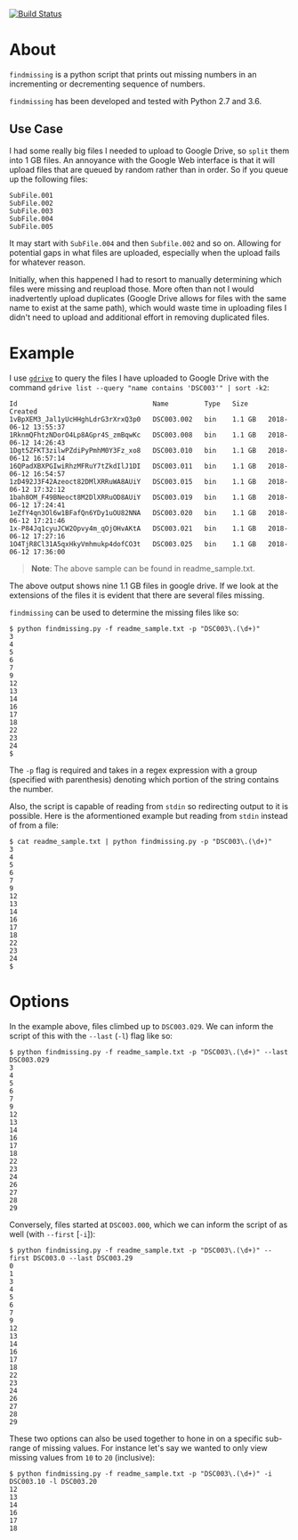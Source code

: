 [![Build Status](https://travis-ci.org/Stunner/findmissing.svg?branch=master)](https://travis-ci.org/Stunner/findmissing)

# About

`findmissing` is a python script that prints out missing numbers in an incrementing or decrementing sequence of numbers.

`findmissing` has been developed and tested with Python 2.7 and 3.6.

## Use Case

I had some really big files I needed to upload to Google Drive, so `split` them into 1 GB files. An annoyance with the Google Web interface is that it will upload files that are queued by random rather than in order. So if you queue up the following files:

```
SubFile.001
SubFile.002
SubFile.003
SubFile.004
SubFile.005
```

It may start with `SubFile.004` and then `Subfile.002` and so on. Allowing for potential gaps in what files are uploaded, especially when the upload fails for whatever reason.

Initially, when this happened I had to resort to manually determining which files were missing and reupload those. More often than not I would inadvertently upload duplicates (Google Drive allows for files with the same name to exist at the same path), which would waste time in uploading files I didn't need to upload and additional effort in removing duplicated files.

# Example

I use [`gdrive`](https://github.com/prasmussen/gdrive) to query the files I have uploaded to Google Drive with the command `gdrive list --query "name contains 'DSC003'" | sort -k2`:

```
Id                                  Name         Type   Size     Created
1vBpXEM3_Jal1yUcHHghLdrG3rXrxQ3p0   DSC003.002   bin    1.1 GB   2018-06-12 13:55:37
1RknmQFhtzNDorO4Lp8AGpr4S_zmBqwKc   DSC003.008   bin    1.1 GB   2018-06-12 14:26:43
1Dgt5ZFKT3zilwPZdiPyPmhM0Y3Fz_xo8   DSC003.010   bin    1.1 GB   2018-06-12 16:57:14
16QPadXBXPGIwiRhzMFRuY7tZkdIlJ1DI   DSC003.011   bin    1.1 GB   2018-06-12 16:54:57
1zD492J3F42Azeoct82DMlXRRuWA8AUiY   DSC003.015   bin    1.1 GB   2018-06-12 17:32:12
1bah8OM_F49BNeoct8M2DlXRRuOD8AUiY   DSC003.019   bin    1.1 GB   2018-06-12 17:24:41
1eZfY4qn3Ol6w1BFafQn6YDy1uOU82NNA   DSC003.020   bin    1.1 GB   2018-06-12 17:21:46
1x-P84Jq1cyuJCW2Opvy4m_qOjOHvAKtA   DSC003.021   bin    1.1 GB   2018-06-12 17:27:16
1O4TjR8Cl31A5qxHkyVmhmukp4dofCO3t   DSC003.025   bin    1.1 GB   2018-06-12 17:36:00
```

> **Note**: The above sample can be found in readme_sample.txt.

The above output shows nine 1.1 GB files in google drive. If we look at the extensions of the files it is evident that there are several files missing.

`findmissing` can be used to determine the missing files like so:

```
$ python findmissing.py -f readme_sample.txt -p "DSC003\.(\d+)"
3
4
5
6
7
9
12
13
14
16
17
18
22
23
24
$ 
```

The `-p` flag is required and takes in a regex expression with a group (specified with parenthesis) denoting which portion of the string contains the number.

Also, the script is capable of reading from `stdin` so redirecting output to it is possible. Here is the aformentioned example but reading from `stdin` instead of from a file:

```
$ cat readme_sample.txt | python findmissing.py -p "DSC003\.(\d+)"
3
4
5
6
7
9
12
13
14
16
17
18
22
23
24
$ 
```

# Options

In the example above, files climbed up to `DSC003.029`. We can inform the script of this with the `--last` (`-l`) flag like so:

```
$ python findmissing.py -f readme_sample.txt -p "DSC003\.(\d+)" --last DSC003.029
3
4
5
6
7
9
12
13
14
16
17
18
22
23
24
26
27
28
29
```

Conversely, files started at `DSC003.000`, which we can inform the script of as well (with `--first` [`-i`]):

```
$ python findmissing.py -f readme_sample.txt -p "DSC003\.(\d+)" --first DSC003.0 --last DSC003.29
0
1
3
4
5
6
7
9
12
13
14
16
17
18
22
23
24
26
27
28
29
```

These two options can also be used together to hone in on a specific sub-range of missing values. For instance let's say we wanted to only view missing values from `10` to `20` (inclusive):

```
$ python findmissing.py -f readme_sample.txt -p "DSC003\.(\d+)" -i DSC003.10 -l DSC003.20
12
13
14
16
17
18
```
